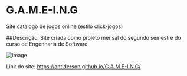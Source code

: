 # G.A.M.E-I.N.G
Site catalogo de jogos online (estilo click-jogos)

##Descrição:
Site criada como projeto mensal do segundo semestre do curso de Engenharia de Software.

![image](https://user-images.githubusercontent.com/84481208/172501736-66071cd6-cf80-441e-8025-7d10521bb292.png)

Link do site: https://antiderson.github.io/G.A.M.E-I.N.G/
